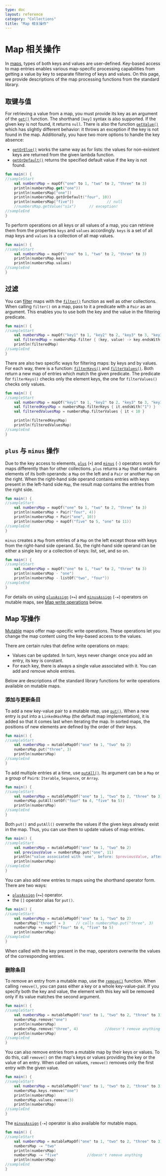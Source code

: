 ```yaml
---
type: doc
layout: reference
category: "Collections"
title: "Map 相关操作"
---
```


# Map 相关操作

In [maps](collections-overview.html#map), types of both keys and values are user-defined.
Key-based access to map entries enables various map-specific processing capabilities from getting a value by key to separate filtering of keys and values.
On this page, we provide descriptions of the map processing functions from the standard library.

## 取键与值

For retrieving a value from a map, you must provide its key as an argument of the [`get()`](https://kotlinlang.org/api/latest/jvm/stdlib/kotlin.collections/-map/get.html) function.
The shorthand `[key]` syntax is also supported. If the given key is not found, it returns `null`.
There is also the function [`getValue()`](https://kotlinlang.org/api/latest/jvm/stdlib/kotlin.collections/get-value.html) which has slightly different behavior: it throws an exception if the key is not found in the map.
Additionally, you have two more options to handle the key absence: 

* [`getOrElse()`](https://kotlinlang.org/api/latest/jvm/stdlib/kotlin.collections/get-or-else.html) works the same way as for lists: the values for non-existent keys are returned from the given lambda function.
* [`getOrDefault()`](https://kotlinlang.org/api/latest/jvm/stdlib/kotlin.collections/get-or-default.html) returns the specified default value if the key is not found.



```kotlin
fun main() {
//sampleStart
    val numbersMap = mapOf("one" to 1, "two" to 2, "three" to 3)
    println(numbersMap.get("one"))
    println(numbersMap["one"])
    println(numbersMap.getOrDefault("four", 10))
    println(numbersMap["five"])               // null
    //numbersMap.getValue("six")      // exception!
//sampleEnd
}

```


To perform operations on all keys or all values of a map, you can retrieve them from the properties `keys` and `values` accordingly. `keys` is a set of all map keys and `values` is a collection of all map values.



```kotlin
fun main() {
//sampleStart
    val numbersMap = mapOf("one" to 1, "two" to 2, "three" to 3)
    println(numbersMap.keys)
    println(numbersMap.values)
//sampleEnd
}

```


## 过滤

You can [filter](collection-filtering.html) maps with the [`filter()`](https://kotlinlang.org/api/latest/jvm/stdlib/kotlin.collections/filter.html) function as well as other collections.
When calling `filter()` on a map, pass to it a predicate with a `Pair` as an argument.
This enables you to use both the key and the value in the filtering predicate.



```kotlin
fun main() {
//sampleStart
    val numbersMap = mapOf("key1" to 1, "key2" to 2, "key3" to 3, "key11" to 11)
    val filteredMap = numbersMap.filter { (key, value) -> key.endsWith("1") && value > 10}
    println(filteredMap)
//sampleEnd
}

```


There are also two specific ways for filtering maps: by keys and by values.
For each way, there is a function: [`filterKeys()`](https://kotlinlang.org/api/latest/jvm/stdlib/kotlin.collections/filter-keys.html) and [`filterValues()`](https://kotlinlang.org/api/latest/jvm/stdlib/kotlin.collections/filter-values.html).
Both return a new map of entries which match the given predicate.
The predicate for `filterKeys()` checks only the element keys, the one for `filterValues()` checks only values.



```kotlin
fun main() {
//sampleStart
    val numbersMap = mapOf("key1" to 1, "key2" to 2, "key3" to 3, "key11" to 11)
    val filteredKeysMap = numbersMap.filterKeys { it.endsWith("1") }
    val filteredValuesMap = numbersMap.filterValues { it < 10 }

    println(filteredKeysMap)
    println(filteredValuesMap)
//sampleEnd
}

```


## `plus` 与 `minus` 操作

Due to the key access to elements, [`plus`](https://kotlinlang.org/api/latest/jvm/stdlib/kotlin.collections/plus.html) (`+`) and [`minus`](https://kotlinlang.org/api/latest/jvm/stdlib/kotlin.collections/minus.html) (`-`) operators work for maps differently than for other collections.
`plus` returns a `Map` that contains elements of its both operands: a `Map` on the left and a `Pair` or another `Map` on the right.
When the right-hand side operand contains entries with keys present in the left-hand side `Map`, the result map contains the entries from the right side.



```kotlin
fun main() {
//sampleStart
    val numbersMap = mapOf("one" to 1, "two" to 2, "three" to 3)
    println(numbersMap + Pair("four", 4))
    println(numbersMap + Pair("one", 10))
    println(numbersMap + mapOf("five" to 5, "one" to 11))
//sampleEnd
}

```


`minus` creates a `Map` from entries of a `Map` on the left except those with keys from the right-hand side operand.
So, the right-hand side operand can be either a single key or a collection of keys: list, set, and so on.



```kotlin
fun main() {
//sampleStart
    val numbersMap = mapOf("one" to 1, "two" to 2, "three" to 3)
    println(numbersMap - "one")
    println(numbersMap - listOf("two", "four"))
//sampleEnd
}

```


For details on using [`plusAssign`](https://kotlinlang.org/api/latest/jvm/stdlib/kotlin.collections/plus-assign.html) (`+=`) and [`minusAssign`](https://kotlinlang.org/api/latest/jvm/stdlib/kotlin.collections/minus-assign.html) (`-=`) operators on mutable maps, see [Map write operations](#map-写操作) below.

## Map 写操作

[Mutable](collections-overview.html#集合类型) maps offer map-specific write operations.
These operations let you change the map content using the key-based access to the values.

There are certain rules that define write operations on maps:

* Values can be updated. In turn, keys never change: once you add an entry, its key is constant.
* For each key, there is always a single value associated with it. You can add and remove whole entries.

Below are descriptions of the standard library functions for write operations available on mutable maps.

### 添加与更新条目

To  add a new key-value pair to a mutable map, use [`put()`](https://kotlinlang.org/api/latest/jvm/stdlib/kotlin.collections/-mutable-map/put.html).
When a new entry is put into a `LinkedHashMap` (the default map implementation), it is added so that it comes last when iterating the map.
In sorted maps, the positions of new elements are defined by the order of their keys. 



```kotlin
fun main() {
//sampleStart
    val numbersMap = mutableMapOf("one" to 1, "two" to 2)
    numbersMap.put("three", 3)
    println(numbersMap)
//sampleEnd
}

```


To add multiple entries at a time, use [`putAll()`](https://kotlinlang.org/api/latest/jvm/stdlib/kotlin.collections/put-all.html). Its argument can be a `Map` or a group of `Pair`s: `Iterable`, `Sequence`, or `Array`.



```kotlin
fun main() {
//sampleStart
    val numbersMap = mutableMapOf("one" to 1, "two" to 2, "three" to 3)
    numbersMap.putAll(setOf("four" to 4, "five" to 5))
    println(numbersMap)
//sampleEnd
}

```


Both `put()` and `putAll()` overwrite the values if the given keys already exist in the map. Thus, you can use them to update values of map entries.



```kotlin
fun main() {
//sampleStart
    val numbersMap = mutableMapOf("one" to 1, "two" to 2)
    val previousValue = numbersMap.put("one", 11)
    println("value associated with 'one', before: $previousValue, after: ${numbersMap["one"]}")
    println(numbersMap)
//sampleEnd
}

```


You can also add new entries to maps using the shorthand operator form. There are two ways:

* [`plusAssign`](https://kotlinlang.org/api/latest/jvm/stdlib/kotlin.collections/plus-assign.html) (`+=`) operator.
* the `[]` operator alias for `put()`.  



```kotlin
fun main() {
//sampleStart
    val numbersMap = mutableMapOf("one" to 1, "two" to 2)
    numbersMap["three"] = 3     // calls numbersMap.put("three", 3)
    numbersMap += mapOf("four" to 4, "five" to 5)
    println(numbersMap)
//sampleEnd
}

```


When called with the key present in the map, operators overwrite the values of the corresponding entries. 

### 删除条目

To remove an entry from a mutable map, use the [`remove()`](https://kotlinlang.org/api/latest/jvm/stdlib/kotlin.collections/-mutable-map/remove.html) function.
When calling `remove()`, you can pass either a key or a whole key-value-pair.
If you specify both the key and value, the element with this key will be removed only if its value matches the second argument. 



```kotlin
fun main() {
//sampleStart
    val numbersMap = mutableMapOf("one" to 1, "two" to 2, "three" to 3)
    numbersMap.remove("one")
    println(numbersMap)
    numbersMap.remove("three", 4)            //doesn't remove anything
    println(numbersMap)
//sampleEnd
}

```


You can also remove entries from a mutable map by their keys or values.
To do this, call `remove()` on the map's keys or values providing the key or the value of an entry.
When called on values, `remove()` removes only the first entry with the given value.



```kotlin
fun main() {
//sampleStart
    val numbersMap = mutableMapOf("one" to 1, "two" to 2, "three" to 3, "threeAgain" to 3)
    numbersMap.keys.remove("one")
    println(numbersMap)
    numbersMap.values.remove(3)
    println(numbersMap)
//sampleEnd
}

```



The [`minusAssign`](https://kotlinlang.org/api/latest/jvm/stdlib/kotlin.collections/minus-assign.html) (`-=`) operator is also available for mutable maps.



```kotlin
fun main() {
//sampleStart
    val numbersMap = mutableMapOf("one" to 1, "two" to 2, "three" to 3)
    numbersMap -= "two"
    println(numbersMap)
    numbersMap -= "five"             //doesn't remove anything
    println(numbersMap)
//sampleEnd
}

```


